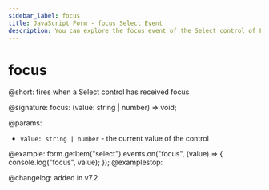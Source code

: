 ```yaml
---
sidebar_label: focus
title: JavaScript Form - focus Select Event 
description: You can explore the focus event of the Select control of Form in the documentation of the DHTMLX JavaScript UI library. Browse developer guides and API reference, try out code examples and live demos, and download a free 30-day evaluation version of DHTMLX Suite 7.
---
```


# focus

@short: fires when a Select control has received focus

@signature: focus: (value: string | number) => void;

@params:
- `value: string | number` - the current value of the control

@example:
form.getItem("select").events.on("focus", (value) => {
    console.log("focus", value);
});
@examplestop:

@changelog: added in v7.2
